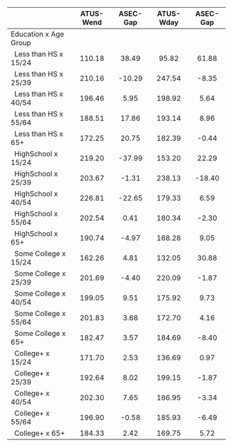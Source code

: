 
|                      |    ATUS-Wend |     ASEC-Gap |    ATUS-Wday |     ASEC-Gap |
| -------------------- | :----------: | :----------: | :----------: | :----------: |
| Education x Age Group |              |              |              |              |
| &nbsp;&nbsp;Less than HS x 15/24 |       110.18 |        38.49 |        95.82 |        61.88 |
| &nbsp;&nbsp;Less than HS x 25/39 |       210.16 |       -10.29 |       247.54 |        -8.35 |
| &nbsp;&nbsp;Less than HS x 40/54 |       196.46 |         5.95 |       198.92 |         5.64 |
| &nbsp;&nbsp;Less than HS x 55/64 |       188.51 |        17.86 |       193.14 |         8.96 |
| &nbsp;&nbsp;Less than HS x 65+ |       172.25 |        20.75 |       182.39 |        -0.44 |
| &nbsp;&nbsp;HighSchool x 15/24 |       219.20 |       -37.99 |       153.20 |        22.29 |
| &nbsp;&nbsp;HighSchool x 25/39 |       203.67 |        -1.31 |       238.13 |       -18.40 |
| &nbsp;&nbsp;HighSchool x 40/54 |       226.81 |       -22.65 |       179.33 |         6.59 |
| &nbsp;&nbsp;HighSchool x 55/64 |       202.54 |         0.41 |       180.34 |        -2.30 |
| &nbsp;&nbsp;HighSchool x 65+ |       190.74 |        -4.97 |       168.28 |         9.05 |
| &nbsp;&nbsp;Some College x 15/24 |       162.26 |         4.81 |       132.05 |        30.88 |
| &nbsp;&nbsp;Some College x 25/39 |       201.69 |        -4.40 |       220.09 |        -1.87 |
| &nbsp;&nbsp;Some College x 40/54 |       199.05 |         9.51 |       175.92 |         9.73 |
| &nbsp;&nbsp;Some College x 55/64 |       201.83 |         3.68 |       172.70 |         4.16 |
| &nbsp;&nbsp;Some College x 65+ |       182.47 |         3.57 |       184.69 |        -8.40 |
| &nbsp;&nbsp;College+ x 15/24 |       171.70 |         2.53 |       136.69 |         0.97 |
| &nbsp;&nbsp;College+ x 25/39 |       192.64 |         8.02 |       199.15 |        -1.87 |
| &nbsp;&nbsp;College+ x 40/54 |       202.30 |         7.65 |       186.95 |        -3.34 |
| &nbsp;&nbsp;College+ x 55/64 |       196.90 |        -0.58 |       185.93 |        -6.49 |
| &nbsp;&nbsp;College+ x 65+ |       184.33 |         2.42 |       169.75 |         5.72 |

